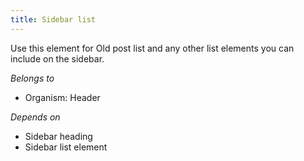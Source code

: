 ```yaml
---
title: Sidebar list
---
```

Use this element for Old post list and any other list elements you can include on the sidebar.

*Belongs to*

* Organism: Header

*Depends on*

* Sidebar heading
* Sidebar list element